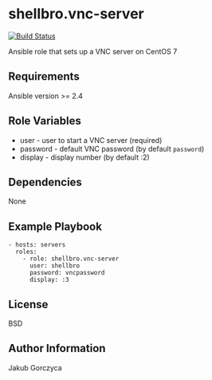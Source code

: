 shellbro.vnc-server
===================

[![Build Status](https://travis-ci.org/shellbro/ansible-role-vnc-server.svg?branch=master)](https://travis-ci.org/shellbro/ansible-role-vnc-server)

Ansible role that sets up a VNC server on CentOS 7

Requirements
------------

Ansible version >= 2.4

Role Variables
--------------

* user - user to start a VNC server (required)
* password - default VNC password (by default `password`)
* display - display number (by default :2)

Dependencies
------------

None

Example Playbook
----------------

    - hosts: servers
      roles:
        - role: shellbro.vnc-server
          user: shellbro
          password: vncpassword
          display: :3

License
-------

BSD

Author Information
------------------

Jakub Gorczyca
